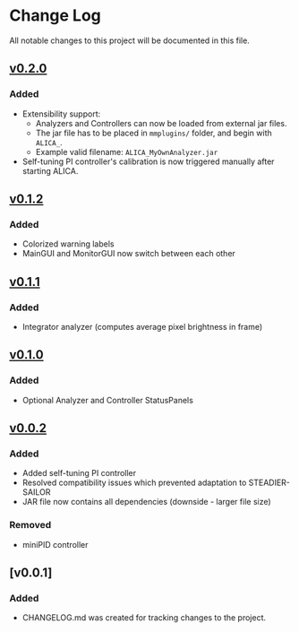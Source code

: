 # Change Log
All notable changes to this project will be documented in this file.

## [v0.2.0]
### Added
 - Extensibility support:
    - Analyzers and Controllers can now be loaded from external jar files.
    - The jar file has to be placed in `mmplugins/` folder, and begin with 
`ALICA_`.
    - Example valid filename: `ALICA_MyOwnAnalyzer.jar`
 - Self-tuning PI controller's calibration is now triggered manually after 
starting ALICA. 

## [v0.1.2]
### Added
- Colorized warning labels
- MainGUI and MonitorGUI now switch between each other

## [v0.1.1]
### Added
- Integrator analyzer (computes average pixel brightness in frame)

## [v0.1.0]
### Added
- Optional Analyzer and Controller StatusPanels

## [v0.0.2]
### Added
- Added self-tuning PI controller
- Resolved compatibility issues which prevented adaptation to STEADIER-SAILOR
- JAR file now contains all dependencies (downside - larger file size)

### Removed
- miniPID controller

## [v0.0.1]
### Added
- CHANGELOG.md was created for tracking changes to the project.

[v0.0.2]: https://github.com/MStefko/ALICA/releases/tag/v0.0.2
[v0.1.0]: https://github.com/MStefko/ALICA/releases/tag/v0.1.0
[v0.1.1]: https://github.com/MStefko/ALICA/releases/tag/v0.1.1
[v0.1.2]: https://github.com/MStefko/ALICA/releases/tag/v0.1.2
[v0.2.0]: https://github.com/MStefko/ALICA/releases/tag/v0.2.0
